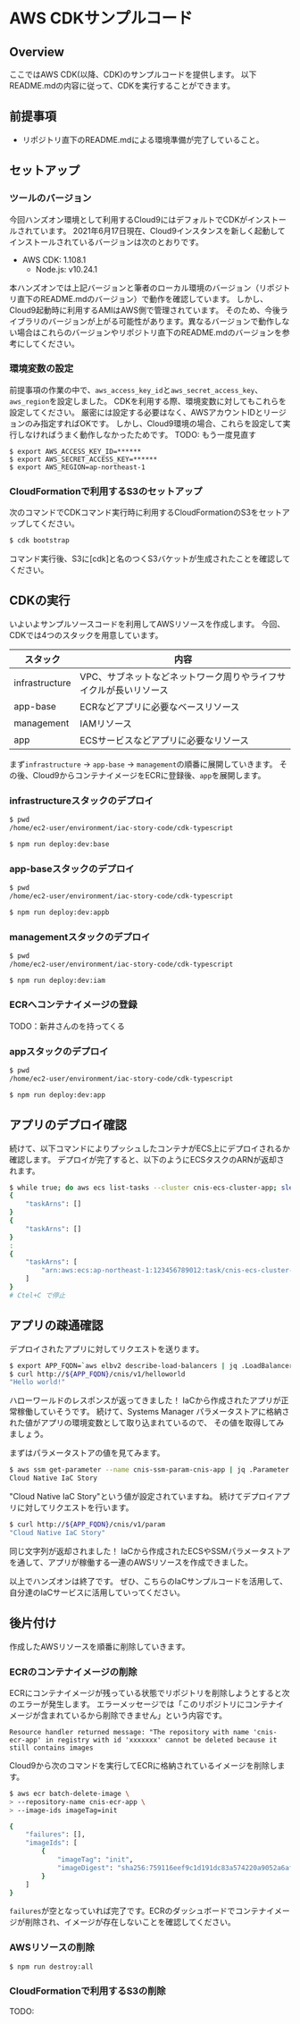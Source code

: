 # AWS CDKサンプルコード

## Overview
ここではAWS CDK(以降、CDK)のサンプルコードを提供します。
以下README.mdの内容に従って、CDKを実行することができます。

## 前提事項
- リポジトリ直下のREADME.mdによる環境準備が完了していること。

## セットアップ

### ツールのバージョン

今回ハンズオン環境として利用するCloud9にはデフォルトでCDKがインストールされています。
2021年6月17日現在、Cloud9インスタンスを新しく起動してインストールされているバージョンは次のとおりです。

- AWS CDK: 1.108.1
  - Node.js: v10.24.1

本ハンズオンでは上記バージョンと筆者のローカル環境のバージョン（リポジトリ直下のREADME.mdのバージョン）で動作を確認しています。
しかし、Cloud9起動時に利用するAMIはAWS側で管理されています。
そのため、今後ライブラリのバージョンが上がる可能性があります。異なるバージョンで動作しない場合はこれらのバージョンやリポジトリ直下のREADME.mdのバージョンを参考にしてください。

### 環境変数の設定

前提事項の作業の中で、`aws_access_key_id`と`aws_secret_access_key`、`aws_region`を設定しました。
CDKを利用する際、環境変数に対してもこれらを設定してください。
厳密には設定する必要はなく、AWSアカウントIDとリージョンのみ指定すればOKです。
しかし、Cloud9環境の場合、これらを設定して実行しなければうまく動作しなかったためです。
TODO: もう一度見直す

```
$ export AWS_ACCESS_KEY_ID=******
$ export AWS_SECRET_ACCESS_KEY=******
$ export AWS_REGION=ap-northeast-1
```

### CloudFormationで利用するS3のセットアップ

次のコマンドでCDKコマンド実行時に利用するCloudFormationのS3をセットアップしてください。

```bash
$ cdk bootstrap
```

コマンド実行後、S3に[cdk]と名のつくS3バケットが生成されたことを確認してください。



## CDKの実行

いよいよサンプルソースコードを利用してAWSリソースを作成します。
今回、CDKでは4つのスタックを用意しています。

| スタック           | 内容                                 |
|----------------|------------------------------------|
| infrastructure | VPC、サブネットなどネットワーク周りやライフサイクルが長いリソース |
| app-base       | ECRなどアプリに必要なベースリソース                |
| management     | IAMリソース                            |
| app            | ECSサービスなどアプリに必要なリソース               |


まず`infrastructure` -> `app-base` -> `management`の順番に展開していきます。
その後、Cloud9からコンテナイメージをECRに登録後、`app`を展開します。

### infrastructureスタックのデプロイ

```bash
$ pwd
/home/ec2-user/environment/iac-story-code/cdk-typescript

$ npm run deploy:dev:base
```

### app-baseスタックのデプロイ

```bash
$ pwd
/home/ec2-user/environment/iac-story-code/cdk-typescript

$ npm run deploy:dev:appb
```


### managementスタックのデプロイ

```bash
$ pwd
/home/ec2-user/environment/iac-story-code/cdk-typescript

$ npm run deploy:dev:iam
```

### ECRへコンテナイメージの登録
TODO：新井さんのを持ってくる


### appスタックのデプロイ

```bash
$ pwd
/home/ec2-user/environment/iac-story-code/cdk-typescript

$ npm run deploy:dev:app
```

## アプリのデプロイ確認

続けて、以下コマンドによりプッシュしたコンテナがECS上にデプロイされるか確認します。
デプロイが完了すると、以下のようにECSタスクのARNが返却されます。
```bash
$ while true; do aws ecs list-tasks --cluster cnis-ecs-cluster-app; sleep 10; done
{
    "taskArns": []
}
{
    "taskArns": []
}
:
{
    "taskArns": [
        "arn:aws:ecs:ap-northeast-1:123456789012:task/cnis-ecs-cluster-app/8e2be702a59a4d5d9847b0f1cfdb52b0"
    ]
}
# Ctel+C で停止
```

## アプリの疎通確認

デプロイされたアプリに対してリクエストを送ります。
```bash
$ export APP_FQDN=`aws elbv2 describe-load-balancers | jq .LoadBalancers[].DNSName -r | grep cnis-`
$ curl http://${APP_FQDN}/cnis/v1/helloworld
"Hello world!"
```

ハローワールドのレスポンスが返ってきました！
IaCから作成されたアプリが正常稼働していそうです。
続けて、Systems Manager パラメータストアに格納された値がアプリの環境変数として取り込まれているので、
その値を取得してみましょう。

まずはパラメータストアの値を見てみます。

```bash
$ aws ssm get-parameter --name cnis-ssm-param-cnis-app | jq .Parameter.Value -r
Cloud Native IaC Story
```

"Cloud Native IaC Story"という値が設定されていますね。
続けてデプロイアプリに対してリクエストを行います。

```bash
$ curl http://${APP_FQDN}/cnis/v1/param
"Cloud Native IaC Story"
```

同じ文字列が返却されました！
IaCから作成されたECSやSSMパラメータストアを通して、アプリが稼働する一連のAWSリソースを作成できました。

以上でハンズオンは終了です。
ぜひ、こちらのIaCサンプルコードを活用して、自分達のIaCサービスに活用していってください。

## 後片付け

作成したAWSリソースを順番に削除していきます。

### ECRのコンテナイメージの削除

ECRにコンテナイメージが残っている状態でリポジトリを削除しようとすると次のエラーが発生します。
エラーメッセージでは「このリポジトリにコンテナイメージが含まれているから削除できません」という内容です。

```
Resource handler returned message: "The repository with name 'cnis-ecr-app' in registry with id 'xxxxxxx' cannot be deleted because it still contains images
```

Cloud9から次のコマンドを実行してECRに格納されているイメージを削除します。

```bash
$ aws ecr batch-delete-image \
> --repository-name cnis-ecr-app \
> --image-ids imageTag=init

{
    "failures": [], 
    "imageIds": [
        {
            "imageTag": "init", 
            "imageDigest": "sha256:759116eef9c1d191dc83a574220a9052a6af555dac6a369da7cb8b5ce8563e13"
        }
    ]
}
```

`failures`が空となっていれば完了です。ECRのダッシュボードでコンテナイメージが削除され、イメージが存在しないことを確認してください。

### AWSリソースの削除

```bash
$ npm run destroy:all
```

### CloudFormationで利用するS3の削除

TODO: 
